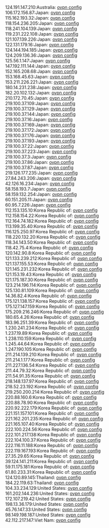 124.191.147.210:Australia: [ovpn config](vpn/124_191_147_210.ovpn)  
106.172.156.87:Japan: [ovpn config](vpn/106_172_156_87.ovpn)  
115.162.193.32:Japan: [ovpn config](vpn/115_162_193_32.ovpn)  
118.154.236.205:Japan: [ovpn config](vpn/118_154_236_205.ovpn)  
118.241.104.139:Japan: [ovpn config](vpn/118_241_104_139.ovpn)  
119.231.222.108:Japan: [ovpn config](vpn/119_231_222_108.ovpn)  
121.107.139.226:Japan: [ovpn config](vpn/121_107_139_226.ovpn)  
122.131.179.16:Japan: [ovpn config](vpn/122_131_179_16.ovpn)  
124.144.194.185:Japan: [ovpn config](vpn/124_144_194_185.ovpn)  
124.209.136.36:Japan: [ovpn config](vpn/124_209_136_36.ovpn)  
125.56.1.147:Japan: [ovpn config](vpn/125_56_1_147.ovpn)  
147.192.111.144:Japan: [ovpn config](vpn/147_192_111_144.ovpn)  
152.165.208.68:Japan: [ovpn config](vpn/152_165_208_68.ovpn)  
153.168.45.63:Japan: [ovpn config](vpn/153_168_45_63.ovpn)  
153.211.226.221:Japan: [ovpn config](vpn/153_211_226_221.ovpn)  
180.14.231.238:Japan: [ovpn config](vpn/180_14_231_238.ovpn)  
182.20.102.132:Japan: [ovpn config](vpn/182_20_102_132.ovpn)  
210.172.70.45:Japan: [ovpn config](vpn/210_172_70_45.ovpn)  
219.100.37.109:Japan: [ovpn config](vpn/219_100_37_109.ovpn)  
219.100.37.129:Japan: [ovpn config](vpn/219_100_37_129.ovpn)  
219.100.37.144:Japan: [ovpn config](vpn/219_100_37_144.ovpn)  
219.100.37.16:Japan: [ovpn config](vpn/219_100_37_16.ovpn)  
219.100.37.169:Japan: [ovpn config](vpn/219_100_37_169.ovpn)  
219.100.37.172:Japan: [ovpn config](vpn/219_100_37_172.ovpn)  
219.100.37.176:Japan: [ovpn config](vpn/219_100_37_176.ovpn)  
219.100.37.193:Japan: [ovpn config](vpn/219_100_37_193.ovpn)  
219.100.37.22:Japan: [ovpn config](vpn/219_100_37_22.ovpn)  
219.100.37.223:Japan: [ovpn config](vpn/219_100_37_223.ovpn)  
219.100.37.3:Japan: [ovpn config](vpn/219_100_37_3.ovpn)  
219.100.37.86:Japan: [ovpn config](vpn/219_100_37_86.ovpn)  
219.100.37.87:Japan: [ovpn config](vpn/219_100_37_87.ovpn)  
219.126.177.235:Japan: [ovpn config](vpn/219_126_177_235.ovpn)  
27.84.243.206:Japan: [ovpn config](vpn/27_84_243_206.ovpn)  
42.126.16.234:Japan: [ovpn config](vpn/42_126_16_234.ovpn)  
58.158.193.7:Japan: [ovpn config](vpn/58_158_193_7.ovpn)  
58.159.132.254:Japan: [ovpn config](vpn/58_159_132_254.ovpn)  
60.151.205.11:Japan: [ovpn config](vpn/60_151_205_11.ovpn)  
60.95.7.226:Japan: [ovpn config](vpn/60_95_7_226.ovpn)  
112.153.135.10:Korea Republic of: [ovpn config](vpn/112_153_135_10.ovpn)  
112.158.154.22:Korea Republic of: [ovpn config](vpn/112_158_154_22.ovpn)  
112.164.74.182:Korea Republic of: [ovpn config](vpn/112_164_74_182.ovpn)  
113.199.35.40:Korea Republic of: [ovpn config](vpn/113_199_35_40.ovpn)  
116.125.250.97:Korea Republic of: [ovpn config](vpn/116_125_250_97.ovpn)  
118.220.132.20:Korea Republic of: [ovpn config](vpn/118_220_132_20.ovpn)  
118.34.143.50:Korea Republic of: [ovpn config](vpn/118_34_143_50.ovpn)  
118.42.75.4:Korea Republic of: [ovpn config](vpn/118_42_75_4.ovpn)  
120.142.90.8:Korea Republic of: [ovpn config](vpn/120_142_90_8.ovpn)  
121.133.239.212:Korea Republic of: [ovpn config](vpn/121_133_239_212.ovpn)  
121.137.155.53:Korea Republic of: [ovpn config](vpn/121_137_155_53.ovpn)  
121.145.231.232:Korea Republic of: [ovpn config](vpn/121_145_231_232.ovpn)  
121.153.19.43:Korea Republic of: [ovpn config](vpn/121_153_19_43.ovpn)  
121.175.187.30:Korea Republic of: [ovpn config](vpn/121_175_187_30.ovpn)  
123.214.196.114:Korea Republic of: [ovpn config](vpn/123_214_196_114.ovpn)  
125.130.81.109:Korea Republic of: [ovpn config](vpn/125_130_81_109.ovpn)  
14.36.82.4:Korea Republic of: [ovpn config](vpn/14_36_82_4.ovpn)  
175.121.138.157:Korea Republic of: [ovpn config](vpn/175_121_138_157.ovpn)  
175.127.147.159:Korea Republic of: [ovpn config](vpn/175_127_147_159.ovpn)  
175.209.216.246:Korea Republic of: [ovpn config](vpn/175_209_216_246.ovpn)  
180.65.4.26:Korea Republic of: [ovpn config](vpn/180_65_4_26.ovpn)  
183.96.251.39:Korea Republic of: [ovpn config](vpn/183_96_251_39.ovpn)  
1.230.241.234:Korea Republic of: [ovpn config](vpn/1_230_241_234.ovpn)  
1.237.19.89:Korea Republic of: [ovpn config](vpn/1_237_19_89.ovpn)  
1.238.110.159:Korea Republic of: [ovpn config](vpn/1_238_110_159.ovpn)  
1.245.44.64:Korea Republic of: [ovpn config](vpn/1_245_44_64.ovpn)  
1.247.190.105:Korea Republic of: [ovpn config](vpn/1_247_190_105.ovpn)  
211.214.139.210:Korea Republic of: [ovpn config](vpn/211_214_139_210.ovpn)  
211.214.1.177:Korea Republic of: [ovpn config](vpn/211_214_1_177.ovpn)  
211.227.136.54:Korea Republic of: [ovpn config](vpn/211_227_136_54.ovpn)  
211.44.79.32:Korea Republic of: [ovpn config](vpn/211_44_79_32.ovpn)  
211.54.91.35:Korea Republic of: [ovpn config](vpn/211_54_91_35.ovpn)  
218.148.137.97:Korea Republic of: [ovpn config](vpn/218_148_137_97.ovpn)  
218.52.23.192:Korea Republic of: [ovpn config](vpn/218_52_23_192.ovpn)  
219.250.200.214:Korea Republic of: [ovpn config](vpn/219_250_200_214.ovpn)  
220.88.160.6:Korea Republic of: [ovpn config](vpn/220_88_160_6.ovpn)  
220.88.78.90:Korea Republic of: [ovpn config](vpn/220_88_78_90.ovpn)  
220.92.222.179:Korea Republic of: [ovpn config](vpn/220_92_222_179.ovpn)  
221.151.157.101:Korea Republic of: [ovpn config](vpn/221_151_157_101.ovpn)  
221.162.201.235:Korea Republic of: [ovpn config](vpn/221_162_201_235.ovpn)  
221.165.107.40:Korea Republic of: [ovpn config](vpn/221_165_107_40.ovpn)  
222.100.224.56:Korea Republic of: [ovpn config](vpn/222_100_224_56.ovpn)  
222.101.217.138:Korea Republic of: [ovpn config](vpn/222_101_217_138.ovpn)  
222.104.100.37:Korea Republic of: [ovpn config](vpn/222_104_100_37.ovpn)  
222.116.11.188:Korea Republic of: [ovpn config](vpn/222_116_11_188.ovpn)  
222.119.167.193:Korea Republic of: [ovpn config](vpn/222_119_167_193.ovpn)  
27.35.29.65:Korea Republic of: [ovpn config](vpn/27_35_29_65.ovpn)  
39.124.141.211:Korea Republic of: [ovpn config](vpn/39_124_141_211.ovpn)  
59.11.175.181:Korea Republic of: [ovpn config](vpn/59_11_175_181.ovpn)  
61.80.233.31:Korea Republic of: [ovpn config](vpn/61_80_233_31.ovpn)  
124.120.89.145:Thailand: [ovpn config](vpn/124_120_89_145.ovpn)  
184.22.119.63:Thailand: [ovpn config](vpn/184_22_119_63.ovpn)  
104.33.234.129:United States: [ovpn config](vpn/104_33_234_129.ovpn)  
161.202.144.236:United States: [ovpn config](vpn/161_202_144_236.ovpn)  
172.107.219.42:United States: [ovpn config](vpn/172_107_219_42.ovpn)  
198.13.36.179:United States: [ovpn config](vpn/198_13_36_179.ovpn)  
45.76.147.33:United States: [ovpn config](vpn/45_76_147_33.ovpn)  
98.149.198.187:United States: [ovpn config](vpn/98_149_198_187.ovpn)  
42.112.217.147:Viet Nam: [ovpn config](vpn/42_112_217_147.ovpn)  
